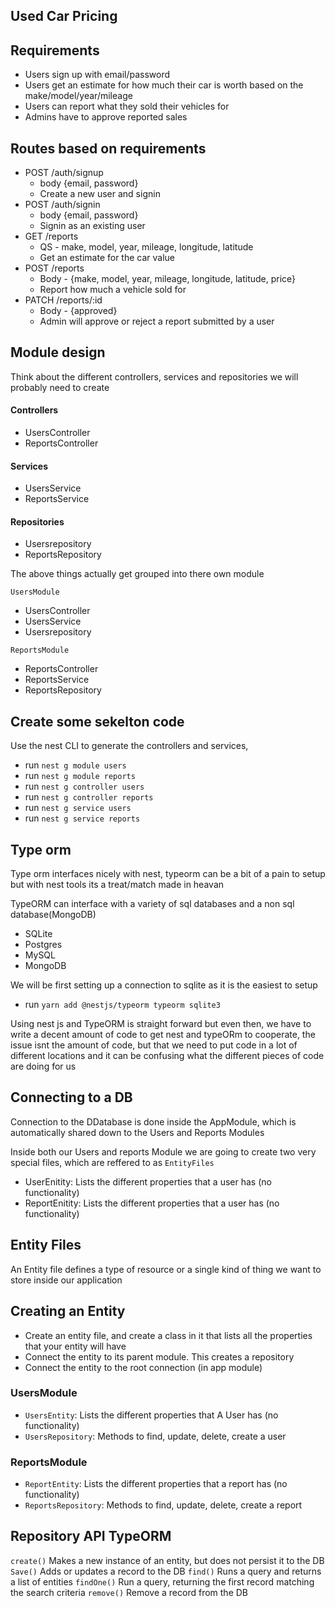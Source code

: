 ## Used Car Pricing

## Requirements

- Users sign up with email/password
- Users get an estimate for how much their car is worth based on the make/model/year/mileage
- Users can report what they sold their vehicles for
- Admins have to approve reported sales

## Routes based on requirements

- POST /auth/signup
  - body {email, password}
  - Create a new user and signin
- POST /auth/signin
  - body {email, password}
  - Signin as an existing user
- GET /reports
  - QS - make, model, year, mileage, longitude, latitude
  - Get an estimate for the car value
- POST /reports
  - Body - {make, model, year, mileage, longitude, latitude, price}
  - Report how much a vehicle sold for
- PATCH /reports/:id
  - Body - {approved}
  - Admin will approve or reject a report submitted by a user

## Module design

Think about the different controllers, services and repositories we will probably need to create

#### Controllers

- UsersController
- ReportsController

#### Services

- UsersService
- ReportsService

#### Repositories

- Usersrepository
- ReportsRepository

The above things actually get grouped into there own module

`UsersModule`

- UsersController
- UsersService
- Usersrepository

`ReportsModule`

- ReportsController
- ReportsService
- ReportsRepository

## Create some sekelton code

Use the nest CLI to generate the controllers and services,

- run `nest g module users`
- run `nest g module reports`
- run `nest g controller users`
- run `nest g controller reports`
- run `nest g service users`
- run `nest g service reports`

## Type orm

Type orm interfaces nicely with nest, typeorm can be a bit of a pain to setup but with nest tools its a treat/match made in heavan

TypeORM can interface with a variety of sql databases and a non sql database(MongoDB)

- SQLite
- Postgres
- MySQL
- MongoDB

We will be first setting up a connection to sqlite as it is the easiest to setup

- run `yarn add @nestjs/typeorm typeorm sqlite3`

Using nest js and TypeORM is straight forward but even then, we have to write a decent amount of code to get nest and typeORm to cooperate, the issue isnt the amount of code, but that we need to put code in a lot of different locations and it can be confusing what the different pieces of code are doing for us

## Connecting to a DB

Connection to the DDatabase is done inside the AppModule, which is automatically shared down to the Users and Reports Modules

Inside both our Users and reports Module we are going to create two very special files, which are reffered to as `EntityFiles`

- UserEnitity: Lists the different properties that a user has (no functionality)
- ReportEnitity: Lists the different properties that a user has (no functionality)

## Entity Files

An Entity file defines a type of resource or a single kind of thing we want to store inside our application

## Creating an Entity

- Create an entity file, and create a class in it that lists all the properties that your entity will have
- Connect the entity to its parent module. This creates a repository
- Connect the entity to the root connection (in app module)

### UsersModule

- `UsersEntity`: Lists the different properties that A User has (no functionality)
- `UsersRepository`: Methods to find, update, delete, create a user

### ReportsModule

- `ReportEntity`: Lists the different properties that a report has (no functionality)
- `ReportsRepository`: Methods to find, update, delete, create a report

## Repository API TypeORM

`create()` Makes a new instance of an entity, but does not persist it to the DB
`Save()` Adds or updates a record to the DB
`find()` Runs a query and returns a list of entities
`findOne()` Run a query, returning the first record matching the search criteria
`remove()` Remove a record from the DB
